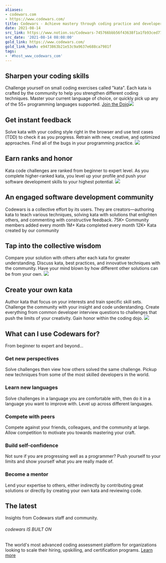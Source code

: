 ```yaml
---
aliases:
- codewars.com
- https://www.codewars.com/
title: Codewars - Achieve mastery through coding practice and developer mentorship
date: 2021-08-14
src_link: https://www.notion.so/Codewars-745766bbb56f43638f1a1fb93ced774e
src_date: '2021-08-14 08:08:00'
gold_link: https://www.codewars.com/
gold_link_hash: e9473863b21e53c9a9637e688ca7981f
tags:
- '#host_www_codewars_com'
---
```


## Sharpen your coding skills
Challenge yourself on small coding exercises called "kata". Each kata is crafted by the community to help you strengthen different coding techniques. Master your current language of choice, or quickly pick up any of the 55+ programming languages supported.
[Join the Dojo](https://www.codewars.com/join)![](https://assets-global.website-files.com/62e3ee10882dc50bcae8d07a/634813675d2ae160b2b9a350_next-challenge-3.png)
## Get instant feedback
Solve kata with your coding style right in the browser and use test cases (TDD) to check it as you progress. Retrain with new, creative, and optimized approaches. Find all of the bugs in your programming practice.
![](https://assets-global.website-files.com/62e3ee10882dc50bcae8d07a/63ac9f2a7a881d6fb494f6cf_Training_on_Unique_In_Order___Codewars.jpg)
## Earn ranks and honor
Kata code challenges are ranked from beginner to expert level. As you complete higher-ranked kata, you level up your profile and push your software development skills to your highest potential.
![](https://assets-global.website-files.com/62e3ee10882dc50bcae8d07a/631b55799dd8830b7f6ba9e0_ranks.png)
## An engaged software development community
Codewars is a collective effort by its users. They are creators—authoring kata to teach various techniques, solving kata with solutions that enlighten others, and commenting with constructive feedback.
75K+
Community members added every month
1M+
Kata completed every month
12K+
Kata created by our community
## Tap into the collective wisdom
Compare your solution with others after each kata for greater understanding. Discuss kata, best practices, and innovative techniques with the community. Have your mind blown by how different other solutions can be from your own.
![](https://assets-global.website-files.com/62e3ee10882dc50bcae8d07a/6324a09154ef0a10c9ad4736_hex-globe.png)
## Create your own kata
Author kata that focus on your interests and train specific skill sets. Challenge the community with your insight and code understanding. Create everything from common developer interview questions to challenges that push the limits of your creativity. Gain honor within the coding dojo.
![](https://assets-global.website-files.com/62e3ee10882dc50bcae8d07a/6324a105aa71826bcf7594f4_create-kata.png)
## What can I use Codewars for?
From beginner to expert and beyond...
### Get new perspectives
Solve challenges then view how others solved the same challenge. Pickup new techniques from some of the most skilled developers in the world.
### Learn new languages
Solve challenges in a language you are comfortable with, then do it in a language you want to improve with. Level up across different languages.
### Compete with peers
Compete against your friends, colleagues, and the community at large. Allow competition to motivate you towards mastering your craft.
### Build self-confidence
Not sure if you are progressing well as a programmer? Push yourself to your limits and show yourself what you are really made of.
### Become a mentor
Lend your expertise to others, either indirectly by contributing great solutions or directly by creating your own kata and reviewing code.
## The latest
Insights from Codewars staff and community.
###### codewars IS BUILT ON
The world's most advanced coding assessment platform for organizations looking to scale their hiring, upskilling, and certification programs.
[Learn more](https://www.qualified.io/?utm_source=codewars&utm_campaign=footerp)